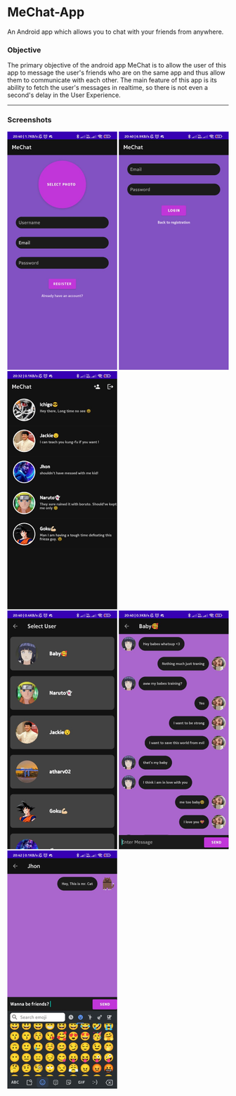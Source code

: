 # MeChat-App
An Android app which allows you to chat with your friends from anywhere.


<h3>Objective</h3> 
The primary objective of the android app MeChat is to allow the user of this app to message the user's friends who are on the same app and thus allow them to communicate with each other. The main feature of this app is its ability to fetch the user's messages in realtime, so there is not even a second's delay in the User Experience.

***


<h3>Screenshots</h3>

<div class="row">
      <img src="/ScreenShots/Screenshot MeChat 2021-12-20 at 8.43.16 PM (1).jpeg" width="250" title="Register Page">
      <img src="/ScreenShots/Screenshot MeChat 2021-12-20 at 8.43.16 PM.jpeg" width="250" title="Login Page">     
      <img src="/ScreenShots/Screenshot MeChat 2021-12-20 at 8.43.17 PM (2).jpeg" width="250" title="Home Page">
</div>

<div class="row">
      <img src="/ScreenShots/Screenshot MeChat 2021-12-20 at 8.43.17 PM.jpeg" width="250" title="New Chat">
      <img src="/ScreenShots/Screenshot MeChat 2021-12-20 at 8.43.17 PM (1).jpeg" width="250" title="Chat Log">
      <img src="/ScreenShots/Screenshot MeChat 2021-12-20 at 8.43.15 PM.jpeg" width="250" title="Send Message">
</div>
